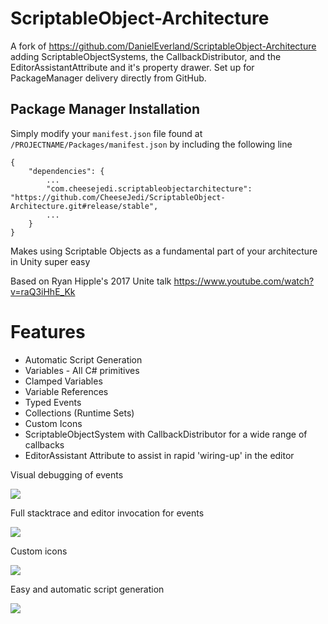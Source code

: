 # ScriptableObject-Architecture

A fork of https://github.com/DanielEverland/ScriptableObject-Architecture adding ScriptableObjectSystems, the CallbackDistributor, and the EditorAssistantAttribute and it's property drawer. Set up for PackageManager delivery directly from GitHub.


## Package Manager Installation

Simply modify your `manifest.json` file found at `/PROJECTNAME/Packages/manifest.json` by including the following line

```
{
	"dependencies": {
		...
		"com.cheesejedi.scriptableobjectarchitecture": "https://github.com/CheeseJedi/ScriptableObject-Architecture.git#release/stable",
		...
	}
}
```


Makes using Scriptable Objects as a fundamental part of your architecture in Unity super easy

Based on Ryan Hipple's 2017 Unite talk https://www.youtube.com/watch?v=raQ3iHhE_Kk

# Features
- Automatic Script Generation
- Variables - All C# primitives
- Clamped Variables
- Variable References
- Typed Events
- Collections (Runtime Sets)
- Custom Icons
- ScriptableObjectSystem with CallbackDistributor for a wide range of callbacks
- EditorAssistant Attribute to assist in rapid 'wiring-up' in the editor

Visual debugging of events

![](https://i.imgur.com/GPP3aVR.gif)

Full stacktrace and editor invocation for events

![](https://i.imgur.com/S90VUWI.png)

Custom icons

![](https://i.imgur.com/simB0mK.png)

Easy and automatic script generation

![](https://i.imgur.com/xm2gNmo.png)
